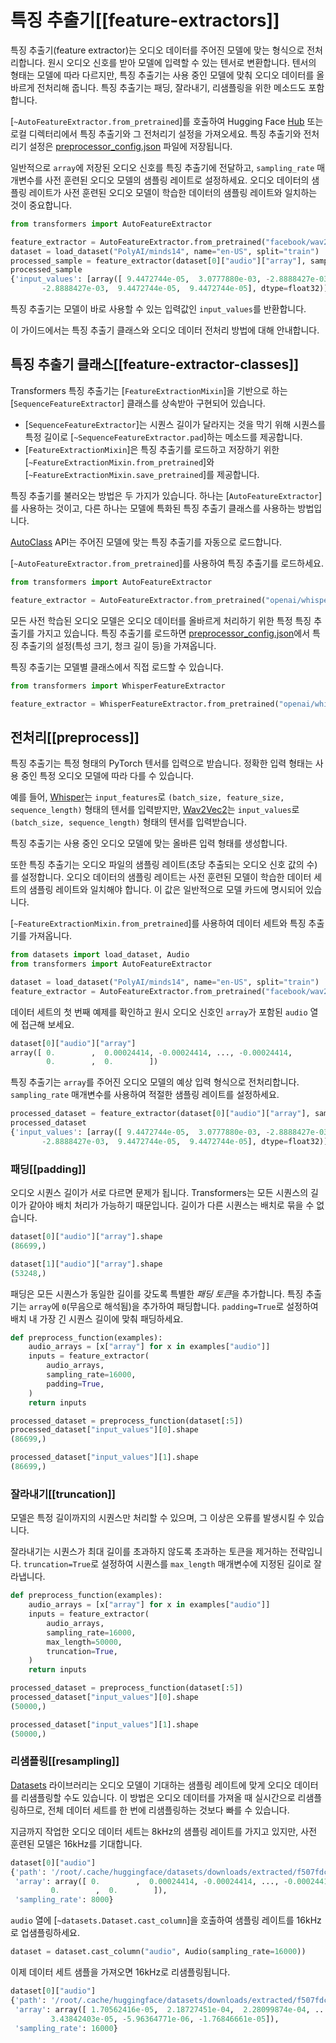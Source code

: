 <!--Copyright 2024 The HuggingFace Team. All rights reserved.

Licensed under the Apache License, Version 2.0 (the "License"); you may not use this file except in compliance with
the License. You may obtain a copy of the License at

http://www.apache.org/licenses/LICENSE-2.0

Unless required by applicable law or agreed to in writing, software distributed under the License is distributed on
an "AS IS" BASIS, WITHOUT WARRANTIES OR CONDITIONS OF ANY KIND, either express or implied. See the License for the
specific language governing permissions and limitations under the License.

⚠️ Note that this file is in Markdown but contain specific syntax for our doc-builder (similar to MDX) that may not be
rendered properly in your Markdown viewer.

-->

# 특징 추출기[[feature-extractors]]

특징 추출기(feature extractor)는 오디오 데이터를 주어진 모델에 맞는 형식으로 전처리합니다. 원시 오디오 신호를 받아 모델에 입력할 수 있는 텐서로 변환합니다. 텐서의 형태는 모델에 따라 다르지만, 특징 추출기는 사용 중인 모델에 맞춰 오디오 데이터를 올바르게 전처리해 줍니다. 특징 추출기는 패딩, 잘라내기, 리샘플링을 위한 메소드도 포함합니다.

[`~AutoFeatureExtractor.from_pretrained`]를 호출하여 Hugging Face [Hub](https://hf.co/models) 또는 로컬 디렉터리에서 특징 추출기와 그 전처리기 설정을 가져오세요. 특징 추출기와 전처리기 설정은 [preprocessor_config.json](https://hf.co/openai/whisper-tiny/blob/main/preprocessor_config.json) 파일에 저장됩니다.

일반적으로 `array`에 저장된 오디오 신호를 특징 추출기에 전달하고, `sampling_rate` 매개변수를 사전 훈련된 오디오 모델의 샘플링 레이트로 설정하세요. 오디오 데이터의 샘플링 레이트가 사전 훈련된 오디오 모델이 학습한 데이터의 샘플링 레이트와 일치하는 것이 중요합니다.

```py
from transformers import AutoFeatureExtractor

feature_extractor = AutoFeatureExtractor.from_pretrained("facebook/wav2vec2-base")
dataset = load_dataset("PolyAI/minds14", name="en-US", split="train")
processed_sample = feature_extractor(dataset[0]["audio"]["array"], sampling_rate=16000)
processed_sample
{'input_values': [array([ 9.4472744e-05,  3.0777880e-03, -2.8888427e-03, ...,
       -2.8888427e-03,  9.4472744e-05,  9.4472744e-05], dtype=float32)]}
```

특징 추출기는 모델이 바로 사용할 수 있는 입력값인 `input_values`를 반환합니다.

이 가이드에서는 특징 추출기 클래스와 오디오 데이터 전처리 방법에 대해 안내합니다.

## 특징 추출기 클래스[[feature-extractor-classes]]

Transformers 특징 추출기는 [`FeatureExtractionMixin`]을 기반으로 하는 [`SequenceFeatureExtractor`] 클래스를 상속받아 구현되어 있습니다.

- [`SequenceFeatureExtractor`]는 시퀀스 길이가 달라지는 것을 막기 위해 시퀀스를 특정 길이로 [`~SequenceFeatureExtractor.pad`]하는 메소드를 제공합니다.
- [`FeatureExtractionMixin`]은 특징 추출기를 로드하고 저장하기 위한 [`~FeatureExtractionMixin.from_pretrained`]와 [`~FeatureExtractionMixin.save_pretrained`]를 제공합니다.

특징 추출기를 불러오는 방법은 두 가지가 있습니다. 하나는 [`AutoFeatureExtractor`]를 사용하는 것이고, 다른 하나는 모델에 특화된 특징 추출기 클래스를 사용하는 방법입니다.

<hfoptions id="feature-extractor-classes">
<hfoption id="AutoFeatureExtractor">

[AutoClass](./model_doc/auto) API는 주어진 모델에 맞는 특징 추출기를 자동으로 로드합니다.

[`~AutoFeatureExtractor.from_pretrained`]를 사용하여 특징 추출기를 로드하세요.

```py
from transformers import AutoFeatureExtractor

feature_extractor = AutoFeatureExtractor.from_pretrained("openai/whisper-tiny")
```

</hfoption>
<hfoption id="model-specific feature extractor">

모든 사전 학습된 오디오 모델은 오디오 데이터를 올바르게 처리하기 위한 특정 특징 추출기를 가지고 있습니다. 특징 추출기를 로드하면 [preprocessor_config.json](https://hf.co/openai/whisper-tiny/blob/main/preprocessor_config.json)에서 특징 추출기의 설정(특성 크기, 청크 길이 등)을 가져옵니다.

특징 추출기는 모델별 클래스에서 직접 로드할 수 있습니다.

```py
from transformers import WhisperFeatureExtractor

feature_extractor = WhisperFeatureExtractor.from_pretrained("openai/whisper-tiny")
```

</hfoption>
</hfoptions>

## 전처리[[preprocess]]

특징 추출기는 특정 형태의 PyTorch 텐서를 입력으로 받습니다. 정확한 입력 형태는 사용 중인 특정 오디오 모델에 따라 다를 수 있습니다.

예를 들어, [Whisper](https://huggingface.co/docs/transformers/model_doc/whisper)는 `input_features`로 `(batch_size, feature_size, sequence_length)` 형태의 텐서를 입력받지만, [Wav2Vec2](https://hf.co/docs/transformers/model_doc/wav2vec2)는 `input_values`로 `(batch_size, sequence_length)` 형태의 텐서를 입력받습니다.

특징 추출기는 사용 중인 오디오 모델에 맞는 올바른 입력 형태를 생성합니다.

또한 특징 추출기는 오디오 파일의 샘플링 레이트(초당 추출되는 오디오 신호 값의 수)를 설정합니다. 오디오 데이터의 샘플링 레이트는 사전 훈련된 모델이 학습한 데이터 세트의 샘플링 레이트와 일치해야 합니다. 이 값은 일반적으로 모델 카드에 명시되어 있습니다.

[`~FeatureExtractionMixin.from_pretrained`]를 사용하여 데이터 세트와 특징 추출기를 가져옵니다.

```py
from datasets import load_dataset, Audio
from transformers import AutoFeatureExtractor

dataset = load_dataset("PolyAI/minds14", name="en-US", split="train")
feature_extractor = AutoFeatureExtractor.from_pretrained("facebook/wav2vec2-base")
```

데이터 세트의 첫 번째 예제를 확인하고 원시 오디오 신호인 `array`가 포함된 `audio` 열에 접근해 보세요.

```py
dataset[0]["audio"]["array"]
array([ 0.        ,  0.00024414, -0.00024414, ..., -0.00024414,
        0.        ,  0.        ])
```

특징 추출기는 `array`를 주어진 오디오 모델의 예상 입력 형식으로 전처리합니다. `sampling_rate` 매개변수를 사용하여 적절한 샘플링 레이트를 설정하세요.

```py
processed_dataset = feature_extractor(dataset[0]["audio"]["array"], sampling_rate=16000)
processed_dataset
{'input_values': [array([ 9.4472744e-05,  3.0777880e-03, -2.8888427e-03, ...,
       -2.8888427e-03,  9.4472744e-05,  9.4472744e-05], dtype=float32)]}
```

### 패딩[[padding]]

오디오 시퀀스 길이가 서로 다르면 문제가 됩니다. Transformers는 모든 시퀀스의 길이가 같아야 배치 처리가 가능하기 때문입니다. 길이가 다른 시퀀스는 배치로 묶을 수 없습니다.

```py
dataset[0]["audio"]["array"].shape
(86699,)

dataset[1]["audio"]["array"].shape
(53248,)
```

패딩은 모든 시퀀스가 동일한 길이를 갖도록 특별한 *패딩 토큰*을 추가합니다. 특징 추출기는 `array`에 `0`(무음으로 해석됨)을 추가하여 패딩합니다. `padding=True`로 설정하여 배치 내 가장 긴 시퀀스 길이에 맞춰 패딩하세요.

```py
def preprocess_function(examples):
    audio_arrays = [x["array"] for x in examples["audio"]]
    inputs = feature_extractor(
        audio_arrays,
        sampling_rate=16000,
        padding=True,
    )
    return inputs

processed_dataset = preprocess_function(dataset[:5])
processed_dataset["input_values"][0].shape
(86699,)

processed_dataset["input_values"][1].shape
(86699,)
```

### 잘라내기[[truncation]]

모델은 특정 길이까지의 시퀀스만 처리할 수 있으며, 그 이상은 오류를 발생시킬 수 있습니다.

잘라내기는 시퀀스가 최대 길이를 초과하지 않도록 초과하는 토큰을 제거하는 전략입니다. `truncation=True`로 설정하여 시퀀스를 `max_length` 매개변수에 지정된 길이로 잘라냅니다.

```py
def preprocess_function(examples):
    audio_arrays = [x["array"] for x in examples["audio"]]
    inputs = feature_extractor(
        audio_arrays,
        sampling_rate=16000,
        max_length=50000,
        truncation=True,
    )
    return inputs

processed_dataset = preprocess_function(dataset[:5])
processed_dataset["input_values"][0].shape
(50000,)

processed_dataset["input_values"][1].shape
(50000,)
```

### 리샘플링[[resampling]]

[Datasets](https://hf.co/docs/datasets/index) 라이브러리는 오디오 모델이 기대하는 샘플링 레이트에 맞게 오디오 데이터를 리샘플링할 수도 있습니다. 이 방법은 오디오 데이터를 가져올 때 실시간으로 리샘플링하므로, 전체 데이터 세트를 한 번에 리샘플링하는 것보다 빠를 수 있습니다.

지금까지 작업한 오디오 데이터 세트는 8kHz의 샘플링 레이트를 가지고 있지만, 사전 훈련된 모델은 16kHz를 기대합니다.

```py
dataset[0]["audio"]
{'path': '/root/.cache/huggingface/datasets/downloads/extracted/f507fdca7f475d961f5bb7093bcc9d544f16f8cab8608e772a2ed4fbeb4d6f50/en-US~JOINT_ACCOUNT/602ba55abb1e6d0fbce92065.wav',
 'array': array([ 0.        ,  0.00024414, -0.00024414, ..., -0.00024414,
         0.        ,  0.        ]),
 'sampling_rate': 8000}
```

`audio` 열에 [`~datasets.Dataset.cast_column`]을 호출하여 샘플링 레이트를 16kHz로 업샘플링하세요.

```py
dataset = dataset.cast_column("audio", Audio(sampling_rate=16000))
```

이제 데이터 세트 샘플을 가져오면 16kHz로 리샘플링됩니다.

```py
dataset[0]["audio"]
{'path': '/root/.cache/huggingface/datasets/downloads/extracted/f507fdca7f475d961f5bb7093bcc9d544f16f8cab8608e772a2ed4fbeb4d6f50/en-US~JOINT_ACCOUNT/602ba55abb1e6d0fbce92065.wav',
 'array': array([ 1.70562416e-05,  2.18727451e-04,  2.28099874e-04, ...,
         3.43842403e-05, -5.96364771e-06, -1.76846661e-05]),
 'sampling_rate': 16000}
```